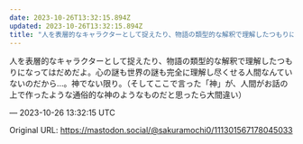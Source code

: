 ```yaml
---
date: 2023-10-26T13:32:15.894Z
updated: 2023-10-26T13:32:15.894Z
title: "人を表層的なキャラクターとして捉えたり、物語の類型的な解釈で理解したつもりになっ[...]"
---
```


<p>人を表層的なキャラクターとして捉えたり、物語の類型的な解釈で理解したつもりになってはだめだよ。心の謎も世界の謎も完全に理解し尽くせる人間なんていないのだから…。神でない限り。（そしてここで言った「神」が、人間がお話の上で作ったような通俗的な神のようなものだと思ったら大間違い）</p>

&mdash; 2023-10-26 13:32:15 UTC

Original URL: https://mastodon.social/@sakuramochi0/111301567178045033

